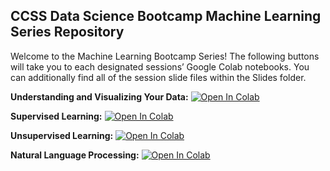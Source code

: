 ## CCSS Data Science Bootcamp Machine Learning Series Repository

Welcome to the Machine Learning Bootcamp Series! The following buttons will take you to each designated sessions’ Google Colab notebooks. You can additionally find all of the session slide files within the Slides folder. 

**Understanding and Visualizing Your Data:** [![Open In Colab](https://colab.research.google.com/assets/colab-badge.svg)](https://colab.research.google.com/drive/1Tj2dRofpZ2Nj5zojOWsKVKJ9tr2GxbgR?usp=sharing)

**Supervised Learning:** [![Open In Colab](https://colab.research.google.com/assets/colab-badge.svg)](https://colab.research.google.com/drive/1oFIoin-C0decWqsl2jsQ0Z-VlIpJWHAo?usp=sharing)

**Unsupervised Learning:** [![Open In Colab](https://colab.research.google.com/assets/colab-badge.svg)](https://colab.research.google.com/drive/1zrOC0hyD-DtjW5Mz7ScqyI0tGA9D8u9h?usp=sharing)

**Natural Language Processing:** [![Open In Colab](https://colab.research.google.com/assets/colab-badge.svg)](https://colab.research.google.com/drive/1VwetZHUP75JI6rKcmKI26skQaJ2J-zvR?usp=sharing)
